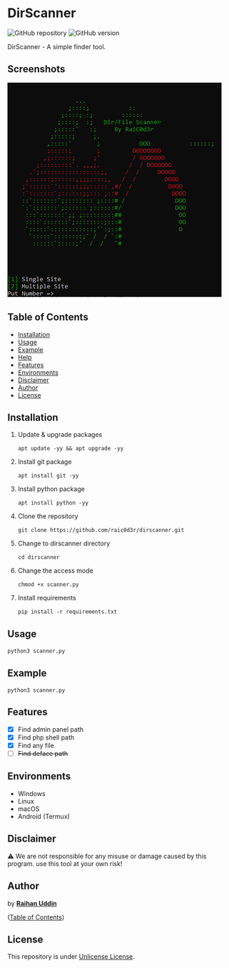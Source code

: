 # DirScanner

![GitHub repository](https://img.shields.io/badge/raic0d3r-DirScanner-blue?style=flat-square&logo=github)
![GitHub version](https://img.shields.io/badge/version-1.0-yellow?style=flat-square)

DirScanner - A simple finder tool.

## Screenshots

![Screenshot](https://raw.githubusercontent.com/raic0d3r/dirscanner/main/Screenshot_2.png?raw=true "Optional Title")

## Table of Contents

- [Installation](#installation)
- [Usage](#usage)
- [Example](#example)
- [Help](#help)
- [Features](#features)
- [Environments](#environments)
- [Disclaimer](#disclaimer)
- [Author](#author)
- [License](#license)

## Installation

1. Update & upgrade packages
    ```
    apt update -yy && apt upgrade -yy
    ```
    
2. Install git package
    ```
    apt install git -yy
    ```
    
3. Install python package
    ```
    apt install python -yy
    ```
    
4. Clone the repository
    ```
    git clone https://github.com/raic0d3r/dirscanner.git
    ```
5. Change to dirscanner directory
    ```
    cd dirscanner
    ```
    
6. Change the access mode
    ```
    chmod +x scanner.py
    ```
    
7. Install requirements
    ```
    pip install -r requirements.txt
    ```
    
## Usage

    python3 scanner.py
    
## Example

    python3 scanner.py

## Features

   - [x] Find admin panel path
   - [x] Find php shell path
   - [x] Find any file 
   - [ ] ~~Find deface path~~

## Environments

* Windows
* Linux
* macOS
* Android (Termux)

## Disclaimer

:warning: We are not responsible for any misuse or damage caused by this program. use this tool at your own risk!

## Author

by [**Raihan Uddin**](https://t.me/raic0d3r)

([Table of Contents](#table-of-contents))

## License

This repository is under [Unlicense License](https://github.com/raic0d3r/dirscanner/blob/main/LICENSE).
